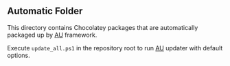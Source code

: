 ## Automatic Folder

This directory contains Chocolatey packages that are automatically packaged up by [AU] framework.

Execute `update_all.ps1` in the repository root to run [AU] updater with default options.

[AU]: https://github.com/majkinetor/au
